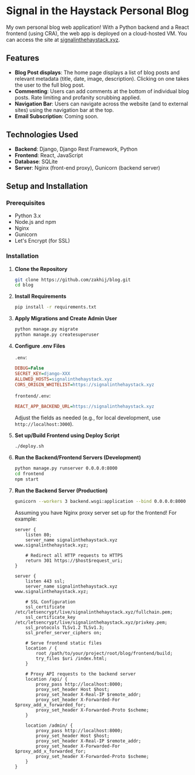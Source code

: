 # Signal in the Haystack Personal Blog

My own personal blog web application! With a Python backend and a React frontend (using CRA), the web app is deployed on a cloud-hosted VM. You can access the site at [signalinthehaystack.xyz](https://signalinthehaystack.xyz).

## Features
- **Blog Post displays**: The home page displays a list of blog posts and relevant metadata (title, date, image, description). Clicking on one takes the user to the full blog post.
- **Commenting**: Users can add comments at the bottom of individual blog posts. Rate limiting and profanity scrubbing applied.
- **Navigation Bar**: Users can navigate across the website (and to external sites) using the navigation bar at the top.
- **Email Subscription**: Coming soon.

## Technologies Used
- **Backend**: Django, Django Rest Framework, Python
- **Frontend**: React, JavaScript
- **Database**: SQLite
- **Server**: Nginx (front-end proxy), Gunicorn (backend server)

## Setup and Installation

### Prerequisites
- Python 3.x
- Node.js and npm
- Nginx
- Gunicorn
- Let's Encrypt (for SSL)

### Installation

1. **Clone the Repository**
    ```bash
    git clone https://github.com/zakhij/blog.git
    cd blog
    ```

2. **Install Requirements**
    ```bash
    pip install -r requirements.txt
    ```

3. **Apply Migrations and Create Admin User**
    ```bash
    python manage.py migrate
    python manage.py createsuperuser
    ```

4. **Configure .env Files**

    `.env`:
    ```ini
    DEBUG=False
    SECRET_KEY=django-XXX
    ALLOWED_HOSTS=signalinthehaystack.xyz
    CORS_ORIGIN_WHITELIST=https://signalinthehaystack.xyz
    ```

    `frontend/.env`:
    ```ini
    REACT_APP_BACKEND_URL=https://signalinthehaystack.xyz
    ```
    Adjust the fields as needed (e.g., for local development, use `http://localhost:3000`).

5. **Set up/Build Frontend using Deploy Script**
    ```bash
    ./deploy.sh
    ```

6. **Run the Backend/Frontend Servers (Development)**
    ```bash
    python manage.py runserver 0.0.0.0:8000
    cd frontend
    npm start
    ```

7. **Run the Backend Server (Production)**
    ```bash
    gunicorn --workers 3 backend.wsgi:application --bind 0.0.0.0:8000
    ```

    Assuming you have Nginx proxy server set up for the frontend! For example:

    ```nginx
    server {
        listen 80;
        server_name signalinthehaystack.xyz www.signalinthehaystack.xyz;

        # Redirect all HTTP requests to HTTPS
        return 301 https://$host$request_uri;
    }

    server {
        listen 443 ssl;
        server_name signalinthehaystack.xyz www.signalinthehaystack.xyz;

        # SSL Configuration
        ssl_certificate /etc/letsencrypt/live/signalinthehaystack.xyz/fullchain.pem;
        ssl_certificate_key /etc/letsencrypt/live/signalinthehaystack.xyz/privkey.pem;
        ssl_protocols TLSv1.2 TLSv1.3;
        ssl_prefer_server_ciphers on;

        # Serve frontend static files
        location / {
            root /path/to/your/project/root/blog/frontend/build;
            try_files $uri /index.html;
        }

        # Proxy API requests to the backend server
        location /api/ {
            proxy_pass http://localhost:8000;
            proxy_set_header Host $host;
            proxy_set_header X-Real-IP $remote_addr;
            proxy_set_header X-Forwarded-For $proxy_add_x_forwarded_for;
            proxy_set_header X-Forwarded-Proto $scheme;
        }

        location /admin/ {
            proxy_pass http://localhost:8000;
            proxy_set_header Host $host;
            proxy_set_header X-Real-IP $remote_addr;
            proxy_set_header X-Forwarded-For $proxy_add_x_forwarded_for;
            proxy_set_header X-Forwarded-Proto $scheme;
        }
    }
    ```







